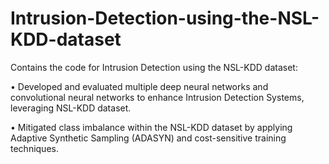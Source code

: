 # Intrusion-Detection-using-the-NSL-KDD-dataset

Contains the code for Intrusion Detection using the NSL-KDD dataset:

• Developed and evaluated multiple deep neural networks and convolutional neural networks to enhance Intrusion Detection Systems, leveraging NSL-KDD dataset.

• Mitigated class imbalance within the NSL-KDD dataset by applying Adaptive Synthetic Sampling (ADASYN) and cost-sensitive training techniques.
